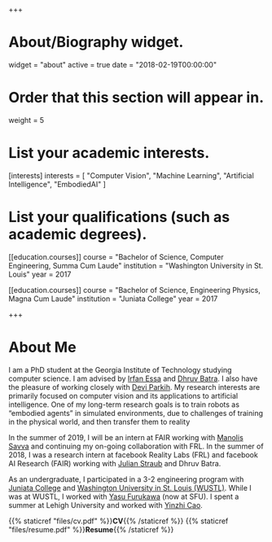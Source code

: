 +++
# About/Biography widget.
widget = "about"
active = true
date = "2018-02-19T00:00:00"

# Order that this section will appear in.
weight = 5

# List your academic interests.
[interests]
  interests = [
    "Computer Vision",
    "Machine Learning",
    "Artificial Intelligence",
    "EmbodiedAI"
  ]

# List your qualifications (such as academic degrees).

[[education.courses]]
  course = "Bachelor of Science, Computer Engineering, Summa Cum Laude"
  institution = "Washington University in St. Louis"
  year = 2017

[[education.courses]]
  course = "Bachelor of Science, Engineering Physics, Magna Cum Laude"
  institution = "Juniata College"
  year = 2017


+++

# About Me

I am a PhD student at the Georgia Institute of Technology studying computer science. I am advised by
[Irfan Essa](http://prof.irfanessa.com) and [Dhruv Batra](https://www.cc.gatech.edu/~dbatra/).  I also have the
pleasure of working closely with
[Devi Parkih](https://www.cc.gatech.edu/~parikh/).  My research interests are
primarily focused on computer vision and its applications to artificial intelligence.
One of my long-term research goals is to train robots as “embodied agents” in simulated environments, 
due to challenges of training in the physical world, and then transfer them to reality


In the summer of 2019, I will
be an intern at FAIR working with [Manolis Savva](http://msavva.github.io) and continuing my on-going
collaboration with FRL.
In the summer of 2018, I was a research intern at facebook Reality Labs (FRL) and facebook AI Research (FAIR) working with
[Julian Straub](http://people.csail.mit.edu/jstraub/) and Dhruv Batra.  

As an undergraduate, I participated in a 3-2 engineering program with [Juniata College](https://www.juniata.edu)
and [Washington University in St. Louis (WUSTL)](https://wustl.edu).
While I was at WUSTL, I
worked with [Yasu Furukawa](http://www.cs.sfu.ca/~furukawa/) (now at SFU).  I spent a summer at Lehigh University and
worked with [Yinzhi Cao](http://www.yinzhicao.org).

{{% staticref "files/cv.pdf" %}}**CV**{{% /staticref %}}
{{% staticref "files/resume.pdf" %}}**Resume**{{% /staticref %}}

